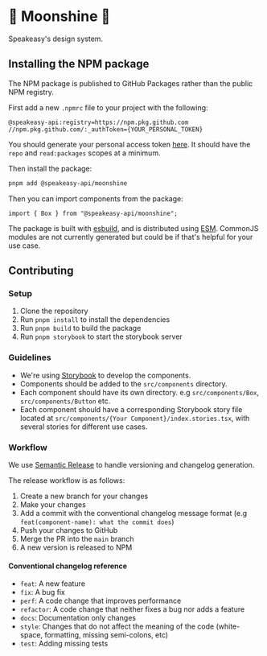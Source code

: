 # 🥃 Moonshine 🥃

Speakeasy's design system.

## Installing the NPM package

The NPM package is published to GitHub Packages rather than the public NPM registry.

First add a new `.npmrc` file to your project with the following:

```
@speakeasy-api:registry=https://npm.pkg.github.com
//npm.pkg.github.com/:_authToken={YOUR_PERSONAL_TOKEN}
```

You should generate your personal access token [here](https://github.com/settings/tokens). It should have the `repo` and `read:packages` scopes at a minimum.

Then install the package:

```bash
pnpm add @speakeasy-api/moonshine
```

Then you can import components from the package:

```tsx
import { Box } from "@speakeasy-api/moonshine";
```

The package is built with [esbuild](https://esbuild.github.io/), and is distributed using [ESM](https://developer.mozilla.org/en-US/docs/Web/JavaScript/Guide/Modules). CommonJS modules are not currently generated but could be if that's helpful for your use case.

## Contributing

### Setup

1. Clone the repository
2. Run `pnpm install` to install the dependencies
3. Run `pnpm build` to build the package
4. Run `pnpm storybook` to start the storybook server

### Guidelines

- We're using [Storybook](https://storybook.js.org/) to develop the components.
- Components should be added to the `src/components` directory.
- Each component should have its own directory. e.g `src/components/Box`, `src/components/Button` etc.
- Each component should have a corresponding Storybook story file located at `src/components/{Your Component}/index.stories.tsx`, with several stories for different use cases.

### Workflow

We use [Semantic Release](https://semantic-release.gitbook.io/semantic-release/) to handle versioning and changelog generation.

The release workflow is as follows:

1. Create a new branch for your changes
2. Make your changes
3. Add a commit with the conventional changelog message format (e.g `feat(component-name): what the commit does`)
4. Push your changes to GitHub
5. Merge the PR into the `main` branch
6. A new version is released to NPM

#### Conventional changelog reference

- `feat`: A new feature
- `fix`: A bug fix
- `perf`: A code change that improves performance
- `refactor`: A code change that neither fixes a bug nor adds a feature
- `docs`: Documentation only changes
- `style`: Changes that do not affect the meaning of the code (white-space, formatting, missing semi-colons, etc)
- `test`: Adding missing tests
